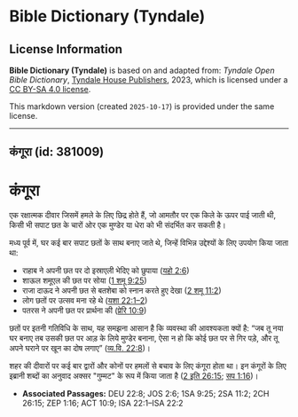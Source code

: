 # Bible Dictionary (Tyndale)

## License Information

**Bible Dictionary (Tyndale)** is based on and adapted from: _Tyndale Open Bible Dictionary_, [Tyndale House Publishers](https://tyndaleopenresources.com/), 2023, which is licensed under a [CC BY-SA 4.0 license](https://creativecommons.org/licenses/by-sa/4.0/legalcode.en).

This markdown version (created `2025-10-17`) is provided under the same license.



--------------------------------

## कंगूरा (id: 381009)

कंगूरा
======

एक रक्षात्मक दीवार जिसमें हमले के लिए छिद्र होते हैं, जो आमतौर पर एक किले के ऊपर पाई जाती थी, किसी भी सपाट छत के चारों ओर एक मुण्डेर या धेरा को भी संदर्भित कर सकती है।

मध्य पूर्व में, घर कई बार सपाट छतों के साथ बनाए जाते थे, जिन्हें विभिन्न उद्देश्यों के लिए उपयोग किया जाता था:

* राहाब ने अपनी छत पर दो इस्राएली भेदिए को छुपाया ([यहो 2:6](https://ref.ly/Josh2:6))
* शाऊल शमूएल की छत पर सोया ([1 शमू 9:25](https://ref.ly/1Sam9:25))
* राजा दाऊद ने अपनी छत से बतशेबा को स्नान करते हुए देखा ([2 शमू 11:2](https://ref.ly/2Sam11:2))
* लोग छतों पर उत्सव मना रहे थे ([यशा 22:1–2](https://ref.ly/Isa22:1-Isa22:2))
* पतरस ने अपनी छत पर प्रार्थना की ([प्रेरि 10:9](https://ref.ly/Acts10:9))

छतों पर इतनी गतिविधि के साथ, यह समझना आसान है कि व्यवस्था की आवश्यकता क्यों है: “जब तू नया घर बनाए तब उसकी छत पर आड़ के लिये मुण्डेर बनाना, ऐसा न हो कि कोई छत पर से गिर पड़े, और तू अपने घराने पर खून का दोष लगाए” ([व्य.वि. 22:8](https://ref.ly/Deut22:8))।

शहर की दीवारों पर कई बार द्वारों और कोनों पर हमलों से बचाव के लिए कंगूरा होता था। इन कंगूरों के लिए इब्रानी शब्दों का अनुवाद अक्सर "गुम्मट" के रूप में किया जाता है ([2 इति 26:15](https://ref.ly/2Chr26:15); [सप 1:16](https://ref.ly/Zeph1:16))।

* **Associated Passages:** DEU 22:8; JOS 2:6; 1SA 9:25; 2SA 11:2; 2CH 26:15; ZEP 1:16; ACT 10:9; ISA 22:1–ISA 22:2

